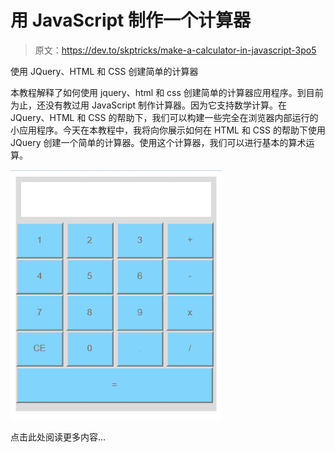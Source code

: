 # 用 JavaScript 制作一个计算器

> 原文：<https://dev.to/skptricks/make-a-calculator-in-javascript-3po5>

使用 JQuery、HTML 和 CSS 创建简单的计算器

本教程解释了如何使用 jquery、html 和 css 创建简单的计算器应用程序。到目前为止，还没有教过用 JavaScript 制作计算器。因为它支持数学计算。在 JQuery、HTML 和 CSS 的帮助下，我们可以构建一些完全在浏览器内部运行的小应用程序。今天在本教程中，我将向你展示如何在 HTML 和 CSS 的帮助下使用 JQuery 创建一个简单的计算器。使用这个计算器，我们可以进行基本的算术运算。

[![](img/5c9a1b98a70067be5d4dac4cdd672695.png)](https://res.cloudinary.com/practicaldev/image/fetch/s--NP_F6sKk--/c_limit%2Cf_auto%2Cfl_progressive%2Cq_auto%2Cw_880/https://1.bp.blogspot.com/-su0q4tkVOJM/XMl9_Oe6jyI/AAAAAAAACw0/ncSX66IVCpEFRk4yQf5u0_nsM-TpLINDQCLcBGAs/s400/a1.PNG)

点击此处阅读更多内容...